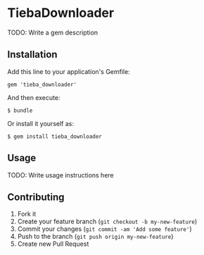 # TiebaDownloader

TODO: Write a gem description

## Installation

Add this line to your application's Gemfile:

    gem 'tieba_downloader'

And then execute:

    $ bundle

Or install it yourself as:

    $ gem install tieba_downloader

## Usage

TODO: Write usage instructions here

## Contributing

1. Fork it
2. Create your feature branch (`git checkout -b my-new-feature`)
3. Commit your changes (`git commit -am 'Add some feature'`)
4. Push to the branch (`git push origin my-new-feature`)
5. Create new Pull Request
